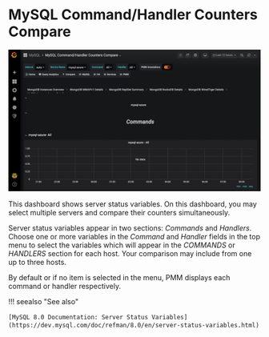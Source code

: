 # MySQL Command/Handler Counters Compare

![image](../../_images/PMM_MySQL_Command_Handler_Counters_Compare.jpg)

This dashboard shows server status variables. On this dashboard, you may select multiple servers and compare their counters simultaneously.

Server status variables appear in two sections: *Commands* and *Handlers*. Choose one or more variables in the *Command* and *Handler* fields in the top menu to select the variables which will appear in the *COMMANDS* or *HANDLERS* section for each host. Your comparison may include from one up to three hosts.

By default or if no item is selected in the menu, PMM displays each command or handler respectively.

!!! seealso "See also"

    [MySQL 8.0 Documentation: Server Status Variables](https://dev.mysql.com/doc/refman/8.0/en/server-status-variables.html)
